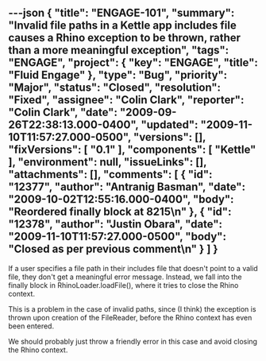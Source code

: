 ---json
{
  "title": "ENGAGE-101",
  "summary": "Invalid file paths in a Kettle app includes file causes a Rhino exception to be thrown, rather than a more meaningful exception",
  "tags": "ENGAGE",
  "project": {
    "key": "ENGAGE",
    "title": "Fluid Engage"
  },
  "type": "Bug",
  "priority": "Major",
  "status": "Closed",
  "resolution": "Fixed",
  "assignee": "Colin Clark",
  "reporter": "Colin Clark",
  "date": "2009-09-26T22:38:13.000-0400",
  "updated": "2009-11-10T11:57:27.000-0500",
  "versions": [],
  "fixVersions": [
    "0.1"
  ],
  "components": [
    "Kettle"
  ],
  "environment": null,
  "issueLinks": [],
  "attachments": [],
  "comments": [
    {
      "id": "12377",
      "author": "Antranig Basman",
      "date": "2009-10-02T12:55:16.000-0400",
      "body": "Reordered finally block at  8215\n"
    },
    {
      "id": "12378",
      "author": "Justin Obara",
      "date": "2009-11-10T11:57:27.000-0500",
      "body": "Closed as per previous comment\n"
    }
  ]
}
---
If a user specifies a file path in their includes file that doesn't point to a valid file, they don't get a meaningful error message. Instead, we fall into the finally block in RhinoLoader.loadFile(), where it tries to close the Rhino context.&#x20;

This is a problem in the case of invalid paths, since (I think) the exception is thrown upon creation of the FileReader, before the Rhino context has even been entered.

We should probably just throw a friendly error in this case and avoid closing the Rhino context.

        